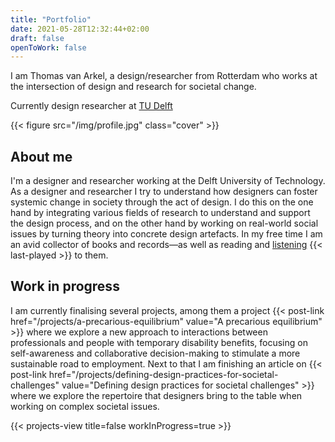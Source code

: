 ```yaml
---
title: "Portfolio"
date: 2021-05-28T12:32:44+02:00
draft: false
openToWork: false
---
```

I am Thomas van Arkel, a design/researcher from Rotterdam who works at the intersection of design and research for societal change.

Currently design researcher at [TU Delft](https://www.tudelft.nl/io/)

{{< figure src="/img/profile.jpg" class="cover" >}}

## About me
I'm a designer and researcher working at the Delft University of Technology. As a designer and researcher I try to understand how designers can foster systemic change in society through the act of design. I do this on the one hand by integrating various fields of research to understand and support the design process, and on the other hand by working on real-world social issues by turning theory into concrete design artefacts. In my free time I am an avid collector of books and records—as well as reading and [listening](https://www.last.fm/user/thvanarkel) {{< last-played >}} to them.

<!-- {{< under-construction >}} -->

## Work in progress
I am currently finalising several projects, among them a project {{< post-link href="/projects/a-precarious-equilibrium" value="A precarious equilibrium" >}} where we explore  a new approach to interactions between professionals and people with temporary disability benefits, focusing on self-awareness and collaborative decision-making to stimulate a more sustainable road to employment. Next to that I am finishing an article on {{< post-link href="/projects/defining-design-practices-for-societal-challenges" value="Defining design practices for societal challenges" >}} where we explore the repertoire that designers bring to the table when working on complex societal issues.

{{< projects-view title=false workInProgress=true >}}

<!-- {{< projects-view >}} -->
